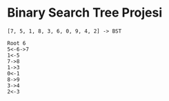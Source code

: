 # Binary Search Tree Projesi
```
[7, 5, 1, 8, 3, 6, 0, 9, 4, 2] -> BST
```
```
Root 6
5<-6->7
1<-5
7->8
1->3
0<-1
8->9
3->4
2<-3
```